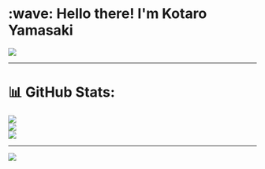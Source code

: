 <h1 align="left" id="macropower-title">:wave: Hello there! I'm Kotaro Yamasaki</h1>

![](https://raw.githubusercontent.com/kotaroooooooooo/kotaroooooooooo/output/github-contribution-grid-snake.svg)
___

# 📊 GitHub Stats:
![](https://github-readme-stats.vercel.app/api?username=kotaroooooooooo&theme=transparent&hide_border=true&include_all_commits=false&count_private=false)<br/>
![](https://nirzak-streak-stats.vercel.app/?user=kotaroooooooooo&theme=transparent&hide_border=true)<br/>
![](https://github-readme-stats.vercel.app/api/top-langs/?username=kotaroooooooooo&theme=transparent&hide_border=true&include_all_commits=false&count_private=false&layout=compact)

---
[![](https://visitcount.itsvg.in/api?id=kotaroooooooooo&icon=0&color=0)](https://visitcount.itsvg.in)
